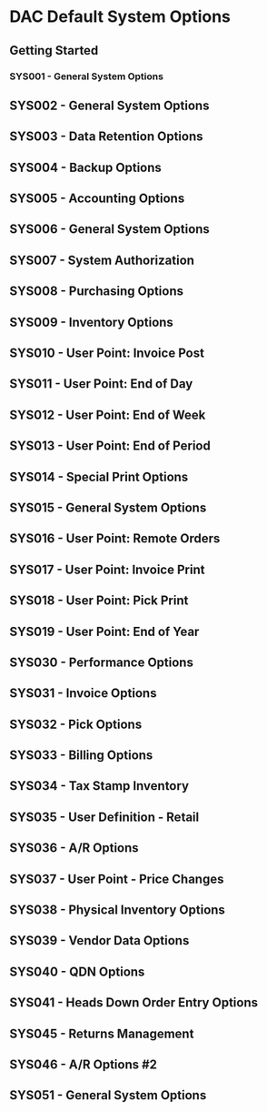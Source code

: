 # DAC Default System Options 

## Getting Started 

### SYS001 - General System Options

## SYS002 - General System Options

## SYS003 - Data Retention Options

## SYS004 - Backup Options

## SYS005 - Accounting Options

## SYS006 - General System Options

## SYS007 - System Authorization

## SYS008 - Purchasing Options

## SYS009 - Inventory Options

## SYS010 - User Point: Invoice Post

## SYS011 - User Point: End of Day

## SYS012 - User Point: End of Week

## SYS013 - User Point: End of Period

## SYS014 - Special Print Options

## SYS015 - General System Options

## SYS016 - User Point: Remote Orders

## SYS017 - User Point: Invoice Print

## SYS018 - User Point: Pick Print

## SYS019 - User Point: End of Year

## SYS030 - Performance Options

## SYS031 - Invoice Options

## SYS032 - Pick Options

## SYS033 - Billing Options

## SYS034 - Tax Stamp Inventory

## SYS035 - User Definition - Retail

## SYS036 - A/R Options

## SYS037 - User Point - Price Changes

## SYS038 - Physical Inventory Options

## SYS039 - Vendor Data Options

## SYS040 - QDN Options

## SYS041 - Heads Down Order Entry Options

## SYS045 - Returns Management

## SYS046 - A/R Options #2

## SYS051 - General System Options
